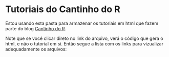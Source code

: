 # Tutoriais do Cantinho do R

Estou usando esta pasta para armazenar os tutoriais em html que fazem parte do blog [Cantinho do R](https://cantinhodor.wordpress.com).

Note que se você clicar direto no link do arquivo, verá o código que gera o html, e não o tutorial em si.
Então segue a lista com os links para vizualizar adequadamente os arquivos:

